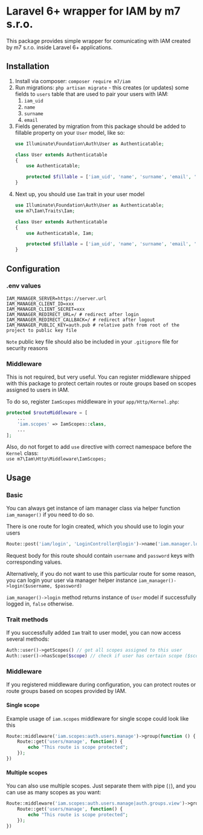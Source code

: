 # Laravel 6+ wrapper for IAM by m7 s.r.o.
This package provides simple wrapper for comunicating with IAM created by m7 s.r.o. 
inside Laravel 6+ applications.

## Installation
1. Install via composer: `composer require m7/iam`
1. Run migrations: `php artisan migrate` - this creates (or updates) some fields to `users` table that are
used to pair your users with IAM:
    1. `iam_uid`
    1. `name`
    1. `surname`
    1. `email`
1. Fields generated by migration from this package should be added to fillable property on your `User` model, 
  like so:
      ```php
      use Illuminate\Foundation\Auth\User as Authenticatable;
      
      class User extends Authenticatable
      {
          use Authenticatable;
      
          protected $fillable = ['iam_uid', 'name', 'surname', 'email', 'password'];
      }
      ```
1. Next up, you should use `Iam` trait in your user model
    ```php
    use Illuminate\Foundation\Auth\User as Authenticatable;
    use m7\Iam\Traits\Iam;
    
    class User extends Authenticatable
    {
        use Authenticatable, Iam;
    
        protected $fillable = ['iam_uid', 'name', 'surname', 'email', 'password'];
    }
    ```
## Configuration
### .env values
```dotenv
IAM_MANAGER_SERVER=https://server.url
IAM_MANAGER_CLIENT_ID=xxx
IAM_MANAGER_CLIENT_SECRET=xxx
IAM_MANAGER_REDIRECT_URL=/ # redirect after login
IAM_MANAGER_REDIRECT_CALLBACK=/ # redirect after logout
IAM_MANAGER_PUBLIC_KEY=auth.pub # relative path from root of the project to public key file
```
`Note` public key file should also be included in your `.gitignore` file for security reasons 
### Middleware
This is not required, but very useful. You can register middleware shipped with this package to protect
certain routes or route groups based on scopes assigned to users in IAM.

To do so, register `IamScopes` middleware in your `app/Http/Kernel.php`:

```php
protected $routeMiddleware = [
    ...
    'iam.scopes' => IamScopes::class,
    ...
];
```
Also, do not forget to add `use` directive with correct namespace before the `Kernel` class: <br/>
`use m7\Iam\Http\Middleware\IamScopes;`
## Usage

### Basic
You can always get instance of iam manager class via helper function `iam_manager()` if you need to do so.

There is one route for login created, which you should use to login your users
```php
Route::post('iam/login', 'LoginController@login')->name('iam.manager.login');
```
Request body for this route should contain `username` and `password` keys with corresponding values.

Alternatively, if you do not want to use this particular route for some reason, you can login your user via
manager helper instance `iam_manager()->login($username, $password)`

`iam_manager()->login` method returns instance of `User` model if successfully logged in, `false` otherwise.

### Trait methods
If you successfully added `Iam` trait to user model, you can now access several methods:
```php
Auth::user()->getScopes() // get all scopes assigned to this user
Auth::user()->hasScope($scope) // check if user has certain scope ($scope can also be array, that way you can check if user has multiple scopes)
```

### Middleware
If you registered middleware during configuration, you can protect routes or route groups based on scopes
provided by IAM.
#### Single scope
Example usage of `iam.scopes` middleware for single scope could look like this
```php
Route::middleware('iam.scopes:auth.users.manage')->group(function () {
    Route::get('users/manage', function() {
        echo "This route is scope protected";
    });
})
```
#### Multiple scopes
You can also use multiple scopes. Just separate them with pipe (`|`), and you can use as many scopes as you want:
```php
Route::middleware('iam.scopes:auth.users.manage|auth.groups.view')->group(function () {
    Route::get('users/manage', function() {
        echo "This route is scope protected";
    });
})
```
